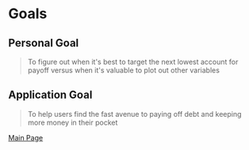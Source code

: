# Goals

## Personal Goal
> To figure out when it's best to target the next lowest account for payoff versus
> when it's valuable to plot out other variables

## Application Goal
> To help users find the fast avenue to paying off debt and keeping more money in
> their pocket

[Main Page](../docs.md)

